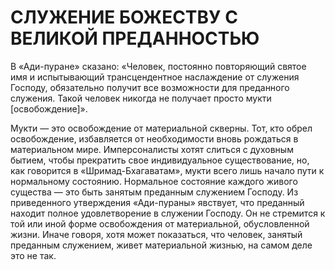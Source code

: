 # СЛУЖЕНИЕ БОЖЕСТВУ С ВЕЛИКОЙ ПРЕДАННОСТЬЮ

В «Ади-пуране» сказано: «Человек, постоянно повторяющий святое имя и испытывающий трансцендентное наслаждение от служения Господу, обязательно получит все возможности для преданного служения. Такой человек никогда не получает просто мукти [освобождение]».

Мукти — это освобождение от материальной скверны. Тот, кто обрел освобождение, избавляется от необходимости вновь рождаться в материальном мире. Имперсоналисты хотят слиться с духовным бытием, чтобы прекратить свое индивидуальное существование, но, как говорится в «Шримад-Бхагаватам», мукти всего лишь начало пути к нормальному состоянию. Нормальное состояние каждого живого существа — это быть занятым преданным служением Господу. Из приведенного утверждения «Ади-пураны» явствует, что преданный находит полное удовлетворение в служении Господу. Он не стремится к той или иной форме освобождения от материальной, обусловленной жизни. Иначе говоря, хотя может показаться, что человек, занятый преданным служением, живет материальной жизнью, на самом деле это не так.
